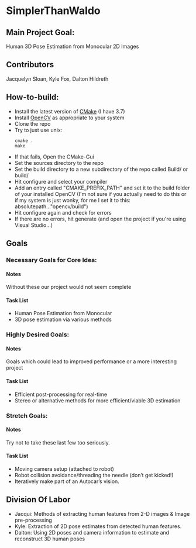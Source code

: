 # SimplerThanWaldo

## Main Project Goal: 
Human 3D Pose Estimation from Monocular 2D Images

## Contributors
Jacquelyn Sloan, Kyle Fox, Dalton Hildreth

## How-to-build:
* Install the latest version of [CMake](https://cmake.org/download/) (I have 3.7)
* Install [OpenCV](http://opencv.org/) as appropriate to your system
* Clone the repo
* Try to just use unix:
  ```
  cmake .
  make
  ```
* If that fails, Open the CMake-Gui
 * Set the sources directory to the repo
 * Set the build directory to a new subdirectory of the repo called Build/ or build/
 * Hit configure and select your compiler
 * Add an entry called "CMAKE_PREFIX_PATH" and set it to the build folder of your installed OpenCV (I'm not sure if you actually need to do this or if my system is just wonky, for me I set it to this: absolutepath..."opencv/build")
 * Hit configure again and check for errors
 * If there are no errors, hit generate (and open the project if you're using Visual Studio...)

## Goals
### Necessary Goals for Core Idea:
#### Notes
Without these our project would not seem complete
#### Task List
* Human Pose Estimation from Monocular
* 3D pose estimation via various methods

### Highly Desired Goals:
#### Notes
Goals which could lead to improved performance or a more interesting project
#### Task List
* Efficient post-processing for real-time
* Stereo or alternative methods for more efficient/viable 3D estimation

### Stretch Goals:
#### Notes
Try not to take these last few too seriously.
#### Task List
* Moving camera setup (attached to robot)
* Robot collision avoidance/threading the needle (don’t get kicked!)
* Iteratively make part of an Autocar’s vision.
 
## Division Of Labor
* Jacqui: Methods of extracting human features from 2-D images & Image pre-processing
* Kyle: Extraction of 2D pose estimates from detected human features.
* Dalton: Using 2D poses and camera information to estimate and reconstruct 3D human poses
